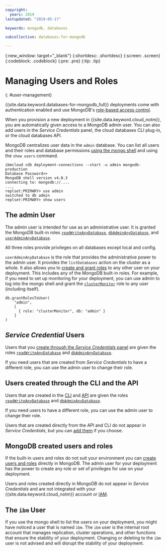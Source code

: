 ```yaml
---
copyright:
  years: 2019
lastupdated: "2019-05-17"

keywords: mongodb, databases

subcollection: databases-for-mongodb

---
```


{:new_window: target="_blank"}
{:shortdesc: .shortdesc}
{:screen: .screen}
{:codeblock: .codeblock}
{:pre: .pre}
{:tip: .tip}


# Managing Users and Roles
{: #user-management}

{{site.data.keyword.databases-for-mongodb_full}} deployments come with authentication enabled and use MongoDB's
[role-based access control](https://docs.mongodb.com/manual/core/authorization/).

When you provision a new deployment in {{site.data.keyword.cloud_notm}}, you are automatically given access to a MongoDB admin user. You can also add users in the _Service Credentials_ panel, the cloud databases CLI plug-in, or the cloud databases API. 

MongoDB centralizes user data in the `admin` database. You can list all users and their roles and database permissions [using the mongo shell](/docs/services/databases-for-mongodb?topic=databases-for-mongodb-mongo-shell) and using the `show users` command.
```
ibmcloud cdb deployment-connections --start -u admin mongodb-production
Database Password>>
MongoDB shell version v4.0.3
connecting to: mongodb://....
....
replset:PRIMARY> use admin
switched to db admin
replset:PRIMARY> show users
```

## The admin User

The admin user is intended for use as an administrative user. It is granted the MongoDB built-in roles [`readWriteAnyDatabase`](https://docs.mongodb.com/manual/reference/built-in-roles/#readWrite), [`dbAdminAnyDatabase`](https://docs.mongodb.com/manual/reference/built-in-roles/#dbAdmin), and [`userAdminAnyDatabase`](https://docs.mongodb.com/manual/reference/built-in-roles/#userAdminAnyDatabase).

All three roles provide privileges on all databases except local and config.

`userAdminAnyDatabase` is the role that provides the administrative power to the admin user. It provides the `listDatabases` action on the cluster as a whole. It also allows you to [create and grant roles](https://docs.mongodb.com/manual/tutorial/manage-users-and-roles/) to any other user on your deployment. This includes any of the MongoDB built-in roles. For example, if you need to set up monitoring for your deployment, you can use admin to log into the mongo shell and grant the [`clusterMonitor`](https://docs.mongodb.com/manual/reference/built-in-roles/#clusterMonitor) role to any user (including itself).
```
db.grantRolesToUser(
    "admin",
    [
      { role: "clusterMonitor", db: "admin" }
    ]
)
```

## _Service Credential_ Users

Users that you [create through the _Service Credentials_ panel](/docs/services/databases-for-mongodb?topic=databases-for-mongodb-connection-strings#generating-connection-strings-from-service-credentials) are given the roles [`readWriteAnyDatabase`](https://docs.mongodb.com/manual/reference/built-in-roles/#readWrite) and [`dbAdminAnyDatabase`](https://docs.mongodb.com/manual/reference/built-in-roles/#dbAdmin).

If you need users that are created from _Service Credentials_ to have a different role, you can use the admin user to change their role.

## Users created through the CLI and the API

Users that are created in the [CLI](/docs/services/databases-for-mongodb?topic=databases-for-mongodb-connection-strings#getting-credentials-and-connection-strings-from-the-command-line) and [API](/docs/services/databases-for-mongodb?topic=databases-for-mongodb-connection-strings#getting-credentials-and-connection-strings-with-the-api) are given the roles [`readWriteAnyDatabase`](https://docs.mongodb.com/manual/reference/built-in-roles/#readWrite) and [`dbAdminAnyDatabase`](https://docs.mongodb.com/manual/reference/built-in-roles/#dbAdmin).

If you need users to have a different role, you can use the admin user to change their role.

Users that are created directly from the API and CLI do not appear in _Service Credentials_, but you can [add them](/docs/services/databases-for-mongodb?topic=databases-for-mongodb-connection-strings#generating-service-credentials-for-existing-users) if you choose.

## MongoDB created users and roles

If the built-in users and roles do not suit your environment you can [create users and roles](https://docs.mongodb.com/manual/tutorial/manage-users-and-roles/#create-a-user-defined-role) directly in MongoDB. The admin user for your deployment has the power to create any role or set of privileges for use on your deployment.

Users and roles created directly in MongoDB do not appear in _Service Credentials_ and are not integrated with your {{site.data.keyword.cloud_notm}} account or [IAM](/docs/services/databases-for-mongodb?topic=cloud-databases-iam).

## The `ibm` User

If you use the mongo shell to list the users on your deployment, you might have noticed a user that is named `ibm`. The `ibm` user is the internal root account that manages replication, cluster operations, and other functions that ensure the stability of your deployment. Changing or deleting to the `ibm` user is not advised and will disrupt the stability of your deployment.